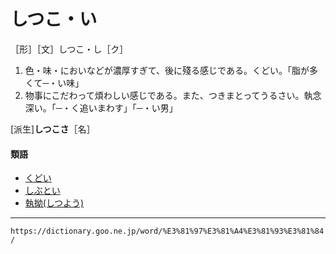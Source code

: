 # しつこ・い
［形］［文］しつこ・し［ク］
1.  色・味・においなどが濃厚すぎて、後に殘る感じである。くどい。「脂が多くて─・い味」
2.  物事にこだわって煩わしい感じである。また、つきまとってうるさい。執念深い。「─・く追いまわす」「─・い男」
    

\[派生\]**しつこさ**［名］

#### 類語

-   [くどい](https://dictionary.goo.ne.jp/word/%E3%81%8F%E3%81%A9%E3%81%84/#jn-62386)
-   [しぶとい](https://dictionary.goo.ne.jp/word/%E3%81%97%E3%81%B6%E3%81%A8%E3%81%84/#jn-100268)
-   [執拗(しつよう)](しつよう（執拗）)

---
`https://dictionary.goo.ne.jp/word/%E3%81%97%E3%81%A4%E3%81%93%E3%81%84/`